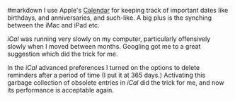 #markdown
I use Apple's [Calendar](https://support.apple.com/en-gb/guide/calendar/welcome/mac)
for keeping track of important dates like birthdays, and
anniversaries, and such-like. A big plus is the synching
between the iMac and iPad etc.

*iCal* was running very slowly on my computer, particularly offensively slowly when I moved between months.  Googling got me to a great suggestion which did the trick for me.

In the *iCal* advanced preferences I turned on the options to delete reminders after a period of time (I put it at 365 days.)  Activating this garbage collection of obsolete entries in *iCal* did the trick for me, and now its performance is acceptable again.
